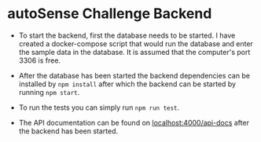 # autoSense Challenge Backend

- To start the backend, first the database needs to be started. I have created a docker-compose script that would run the database and enter the sample data in the database. It is assumed that the computer's port 3306 is free.

- After the database has been started the backend dependencies can be installed by `npm install` after which the backend can be started by running `npm start`.

- To run the tests you can simply run `npm run test`.

- The API documentation can be found on [localhost:4000/api-docs](localhost:4000/api-docs) after the backend has been started.